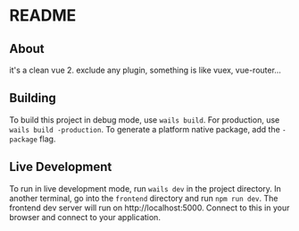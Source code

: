 # README

## About

it's a clean vue 2. exclude any plugin, something is like vuex, vue-router...

## Building 

To build this project in debug mode, use `wails build`. For production, use `wails build -production`.
To generate a platform native package, add the `-package` flag.

## Live Development

To run in live development mode, run `wails dev` in the project directory. In another terminal, go into the `frontend` 
directory and run `npm run dev`. The frontend dev server will run on http://localhost:5000. Connect to this
in your browser and connect to your application. 

